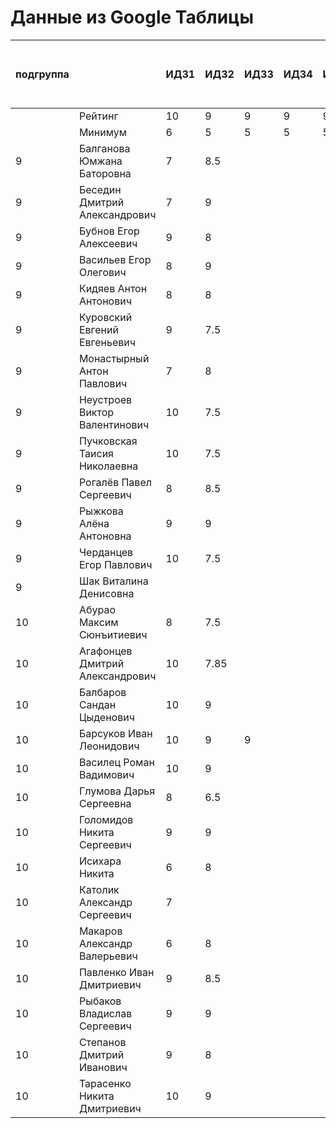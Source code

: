 # Данные из Google Таблицы

| подгруппа |  | ИДЗ1 | ИДЗ2 | ИДЗ3 | ИДЗ4 | ИДЗ5 | ИДЗ | КР 1 | КР 2 | Коллоквиум | 21.09 | 28.09 | 07.10 | 12.10 | 19.10 | 26.10 | 02.11 | 09.11 | 16.11 | 23.11 | 30.11 | 07.12 | 14.12 | 21.12 | 11.01 | 18.01 |  | Доп. баллы (работа на паре) | Посещения | Конспект | Сумма баллов | Итоговая оценка |
| --- | --- | --- | --- | --- | --- | --- | --- | --- | --- | --- | --- | --- | --- | --- | --- | --- | --- | --- | --- | --- | --- | --- | --- | --- | --- | --- | --- | --- | --- | --- | --- | --- |
|  | Рейтинг | 10 | 9 | 9 | 9 | 9 | 46 | 8 | 8 | 15 |  |  |  |  |  |  |  |  |  |  |  |  |  |  |  |  |  | 9 | 9 | 5 |  |  |
|  | Минимум | 6 | 5 | 5 | 5 | 5 | 26 | 6 | 6 | 10 |  |  |  |  |  |  |  |  |  |  |  |  |  |  |  |  |  | 4 | 6 | 3 |  |  |
| 9 | Балганова Юмжана Баторовна | 7 | 8.5 |  |  |  | 15.5 | 7.8 |  |  | 1 | 2 | 1 | 2 | 1 | 2 | 1 | 2 |  |  |  |  |  |  |  |  |  | 1.3 | 4 |  | 28.6 | неудовлетворительно |
| 9 | Беседин Дмитрий Александрович | 7 | 9 |  |  |  | 16 | 6.5 |  |  | 1 | 2 | 0 | 2 | 1 | 2 | 1 | 2 |  |  |  |  |  |  |  |  |  | 1 | 3.67 |  | 27.17 | неудовлетворительно |
| 9 | Бубнов Егор Алексеевич | 9 | 8 |  |  |  | 17 | 5.5 |  |  | 1 | 2 | 1 | 2 | 1 | 2 | 1 | 2 |  |  |  |  |  |  |  |  |  | 1 | 4 |  | 27.5 | неудовлетворительно |
| 9 | Васильев Егор Олегович | 8 | 9 |  |  |  | 17 | 6.8 |  |  | 1 | 2 | 1 | 2 | 1 | 2 | 1 | 2 |  |  |  |  |  |  |  |  |  | 1.3 | 4 |  | 29.1 | неудовлетворительно |
| 9 | Кидяев Антон Антонович | 8 | 8 |  |  |  | 16 | 6.25 |  |  | 1 | 2 | 1 | 2 | 1 | 2 | 1 | 2 |  |  |  |  |  |  |  |  |  | 1 | 4 |  | 27.25 | неудовлетворительно |
| 9 | Куровский Евгений Евгеньевич | 9 | 7.5 |  |  |  | 16.5 | 6.55 |  |  | 1 | 2 | 1 | 2 | 1 | 2 | 1 | 2 |  |  |  |  |  |  |  |  |  | 1 | 4 |  | 28.05 | неудовлетворительно |
| 9 | Монастырный Антон Павлович | 7 | 8 |  |  |  | 15 | 8 |  |  | 1 | 2 | 1 | 2 | 1 | 2 | 1 | 2 |  |  |  |  |  |  |  |  |  | 3.3 | 4 |  | 30.3 | неудовлетворительно |
| 9 | Неустроев Виктор Валентинович | 10 | 7.5 |  |  |  | 17.5 | 8 |  |  | 1 | 2 | 1 | 2 | 1 | 2 | 1 | 2 |  |  |  |  |  |  |  |  |  | 1.8 | 4 |  | 31.3 | неудовлетворительно |
| 9 | Пучковская Таисия Николаевна | 10 | 7.5 |  |  |  | 17.5 | 7.25 |  |  | 1 | 2 | 1 | 2 | 1 | 2 | 1 | 2 |  |  |  |  |  |  |  |  |  | 1.3 | 4 |  | 30.05 | неудовлетворительно |
| 9 | Рогалёв Павел Сергеевич | 8 | 8.5 |  |  |  | 16.5 | 4 |  |  | 1 | 2 | 1 | 2 | 1 | 2 | 1 | 2 |  |  |  |  |  |  |  |  |  | 1 | 4 |  | 25.5 | неудовлетворительно |
| 9 | Рыжкова Алёна Антоновна | 9 | 9 |  |  |  | 18 | 7.6 |  |  | 1 | 2 | 1 | 2 | 1 | 2 | 1 | 2 |  |  |  |  |  |  |  |  |  | 1.3 | 4 |  | 30.900000000000002 | неудовлетворительно |
| 9 | Черданцев Егор Павлович | 10 | 7.5 |  |  |  | 17.5 | 7.5 |  |  | 1 | 2 | 1 | 2 | 1 | 2 | 1 | 2 |  |  |  |  |  |  |  |  |  | 1.3 | 4 |  | 30.3 | неудовлетворительно |
| 9 | Шак Виталина Денисовна |  |  |  |  |  | 0 |  |  |  | 0 | 0 | 0 | 0 | 0 | 0 | 0 | 0 |  |  |  |  |  |  |  |  |  |  | 0 |  | 0 | неудовлетворительно |
| 10 | Абурао Максим Сюнъитиевич | 8 | 7.5 |  |  |  | 15.5 | 4.4 |  |  | 2 | 1 | 2 | 1 | 2 | 1 | 2 | 1 |  |  |  |  |  |  |  |  |  | 1 | 4 |  | 24.9 | неудовлетворительно |
| 10 | Агафонцев Дмитрий Александрович | 10 | 7.85 |  |  |  | 17.85 | 7.6 |  |  | 2 | 1 | 2 | 1 | 2 | 1 | 2 | 1 |  |  |  |  |  |  |  |  |  | 1 | 4 |  | 30.450000000000003 | неудовлетворительно |
| 10 | Балбаров Сандан Цыденович | 10 | 9 |  |  |  | 19 | 7.6 |  |  | 2 | 1 | 2 | 1 | Б | Б | 2 | 1 |  |  |  |  |  |  |  |  |  | 1.3 | 3 |  | 30.900000000000002 | неудовлетворительно |
| 10 | Барсуков Иван Леонидович | 10 | 9 | 9 |  |  | 28 | 8 |  |  | 2 | 1 | 2 | 1 | 2 | 1 | 2 | 1 |  |  |  |  |  |  |  |  |  | 4.3 | 4 |  | 44.3 | неудовлетворительно |
| 10 | Василец Роман Вадимович | 10 | 9 |  |  |  | 19 | 5 |  |  | 2 | 1 | 2 | 1 | 2 | 1 | 2 | 1 |  |  |  |  |  |  |  |  |  | 1 | 4 |  | 29 | неудовлетворительно |
| 10 | Глумова Дарья Сергеевна | 8 | 6.5 |  |  |  | 14.5 | 3.5 |  |  | 2 | 1 | 2 | 1 | 2 | 1 | 1 | 1 |  |  |  |  |  |  |  |  |  | 1 | 3.67 |  | 22.67 | неудовлетворительно |
| 10 | Голомидов Никита Сергеевич | 9 | 9 |  |  |  | 18 | 6 |  |  | 2 | 1 | 2 | 1 | 2 | 1 | 2 | 1 |  |  |  |  |  |  |  |  |  | 1 | 4 |  | 29 | неудовлетворительно |
| 10 | Исихара Никита | 6 | 8 |  |  |  | 14 | 4.4 |  |  | 2 | 1 | 2 | 1 | 2 | 1 | 2 | 1 |  |  |  |  |  |  |  |  |  | 1.8 | 4 |  | 24.2 | неудовлетворительно |
| 10 | Католик Александр Сергеевич | 7 |  |  |  |  | 7 | 6 |  |  | 2 | 1 | 2 | 1 | 2 | 1 | 2 | 1 |  |  |  |  |  |  |  |  |  | 1 | 4 |  | 18 | неудовлетворительно |
| 10 | Макаров Александр Валерьевич | 6 | 8 |  |  |  | 14 | 7.8 |  |  | 2 | 1 | 2 | 1 | 2 | 1 | 2 | 1 |  |  |  |  |  |  |  |  |  | 1.3 | 4 |  | 27.1 | неудовлетворительно |
| 10 | Павленко Иван Дмитриевич | 9 | 8.5 |  |  |  | 17.5 | 6 |  |  | 2 | 1 | 2 | 1 | 2 | 1 | 2 | 1 |  |  |  |  |  |  |  |  |  | 1 | 4 |  | 28.5 | неудовлетворительно |
| 10 | Рыбаков Владислав Сергеевич | 9 | 9 |  |  |  | 18 | 4.9 |  |  | 2 | 1 | 2 | 1 | 2 | 1 | 2 | 1 |  |  |  |  |  |  |  |  |  | 1 | 4 |  | 27.9 | неудовлетворительно |
| 10 | Степанов Дмитрий Иванович | 9 | 8 |  |  |  | 17 | 8 |  |  | 2 | 1 | 2 | 1 | 2 | 1 | 2 | 1 |  |  |  |  |  |  |  |  |  | 2.2 | 4 |  | 31.2 | неудовлетворительно |
| 10 | Тарасенко Никита Дмитриевич | 10 | 9 |  |  |  | 19 | 8 |  |  | 2 | 1 | 2 | 1 | 1 | 2 | 1 | 2 |  |  |  |  |  |  |  |  |  | 1.3 | 4 |  | 32.3 | неудовлетворительно |
